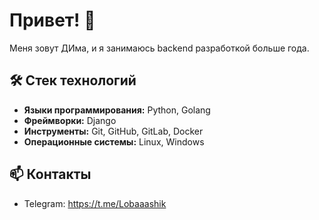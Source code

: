 # Привет! 👋

Меня зовут ДИма, и я занимаюсь backend разработкой больше года.

## 🛠️ Стек технологий

- **Языки программирования:** Python, Golang
- **Фреймворки:** Django
- **Инструменты:** Git, GitHub, GitLab, Docker
- **Операционные системы:** Linux, Windows

## 📫 Контакты

- Telegram: https://t.me/Lobaaashik

